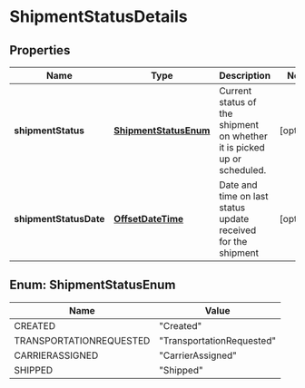 
# ShipmentStatusDetails

## Properties
Name | Type | Description | Notes
------------ | ------------- | ------------- | -------------
**shipmentStatus** | [**ShipmentStatusEnum**](#ShipmentStatusEnum) | Current status of the shipment on whether it is picked up or scheduled. |  [optional]
**shipmentStatusDate** | [**OffsetDateTime**](OffsetDateTime.md) | Date and time on last status update received for the shipment |  [optional]


<a name="ShipmentStatusEnum"></a>
## Enum: ShipmentStatusEnum
Name | Value
---- | -----
CREATED | &quot;Created&quot;
TRANSPORTATIONREQUESTED | &quot;TransportationRequested&quot;
CARRIERASSIGNED | &quot;CarrierAssigned&quot;
SHIPPED | &quot;Shipped&quot;




